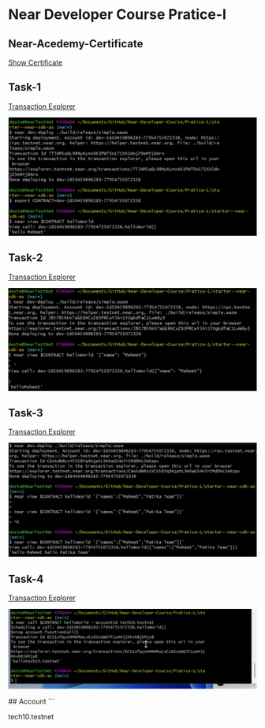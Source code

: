 # Near Developer Course Pratice-I

## Near-Acedemy-Certificate

[Show Certificate](https://github.com/SouL-H/Near-Developer-Course/blob/main/certificate/a4.pdf)


## Task-1

[Transaction Explorer](https://explorer.testnet.near.org/transactions/7TJAM5q6L98NyKynoXK3PWTSn171XX2dnjZ9eNYj8Aro)

<p align="center">
    <img src="https://raw.githubusercontent.com/SouL-H/Near-Developer-Course/main/Pratice-1/img/task1.png"  alt="Observer">

</p>

## Task-2

[Transaction Explorer](https://explorer.testnet.near.org/transactions/JBt7B5hkV7aGE6hCxZ83PRCwYJAi1YUgkdfaC1LwW6y3)

<p align="center">
    <img src="https://raw.githubusercontent.com/SouL-H/Near-Developer-Course/main/Pratice-1/img/task2.png"  alt="Observer">

</p>

## Task-3

[Transaction Explorer](https://explorer.testnet.near.org/transactions/CWxkdWRcxYCU5BYq9AjptL946aG5HwTrCMdDHc3eKzpv)

<p align="center">
    <img src="https://raw.githubusercontent.com/SouL-H/Near-Developer-Course/main/Pratice-1/img/task3.png"  alt="Observer">

</p>

## Task-4

[Transaction Explorer](https://explorer.testnet.near.org/transactions/EC51ofpyoHHNHhwLvCx82ozWG7F1uA4JjhhvhBjkMjyB)

<p align="center">
    <img src="https://raw.githubusercontent.com/SouL-H/Near-Developer-Course/main/Pratice-1/img/task4.png"  alt="Observer">

</p>
## Account
```

tech10.testnet

```
